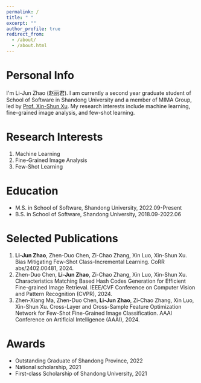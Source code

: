 ```yaml
---
permalink: /
title: " "
excerpt: ""
author_profile: true
redirect_from: 
  - /about/
  - /about.html
---
```


Personal Info
======
I'm Li-Jun Zhao (赵丽君). I am currently a second year graduate student of School of Software in Shandong University and a member of MIMA Group, led by [Prof. Xin-Shun Xu](https://faculty.sdu.edu.cn/xuxinshun/zh_CN/index.htm). My research interests include machine learning, fine-grained image analysis, and few-shot learning.



Research Interests
======
1. Machine Learning
2. Fine-Grained Image Analysis
3. Few-Shot Learning

Education
=====
* M.S. in School of Software, Shandong University, 2022.09-Present
* B.S. in School of Software, Shandong University, 2018.09-2022.06



Selected Publications
======
1. **Li-Jun Zhao**, Zhen-Duo Chen, Zi-Chao Zhang, Xin Luo, Xin-Shun Xu. Bias Mitigating Few-Shot Class-Incremental Learning. CoRR abs/2402.00481, 2024.
1. Zhen-Duo Chen, **Li-Jun Zhao**, Zi-Chao Zhang, Xin Luo, Xin-Shun Xu. Characteristics Matching Based Hash Codes Generation for Efficient Fine-grained Image Retrieval.  IEEE/CVF Conference on Computer Vision and Pattern Recognition (CVPR), 2024.
1. Zhen-Xiang Ma, Zhen-Duo Chen, **Li-Jun Zhao**, Zi-Chao Zhang, Xin Luo, Xin-Shun Xu. Cross-Layer and Cross-Sample Feature Optimization Network for Few-Shot Fine-Grained Image Classification. AAAI Conference on Artificial Intelligence (AAAI), 2024.


Awards
======
* Outstanding Graduate of Shandong Province, 2022
* National scholarship, 2021
* First-class Scholarship of Shandong University, 2021
